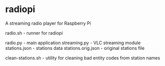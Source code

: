 # radiopi
A streaming radio player for Raspberry Pi

radio.sh - runner for radiopi

radio.py - main application
streaming.py - VLC streaming module
stations.json - stations data
stations.orig.json - original stations file

clean-stations.sh - utility for cleaning bad entity codes from station names
